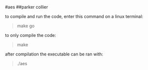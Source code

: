 #aes
##parker collier

to compile and run the code, enter this command on a linux terminal: 

> make go

to only compile the code:

> make

after compilation the executable can be ran with:

> ./aes